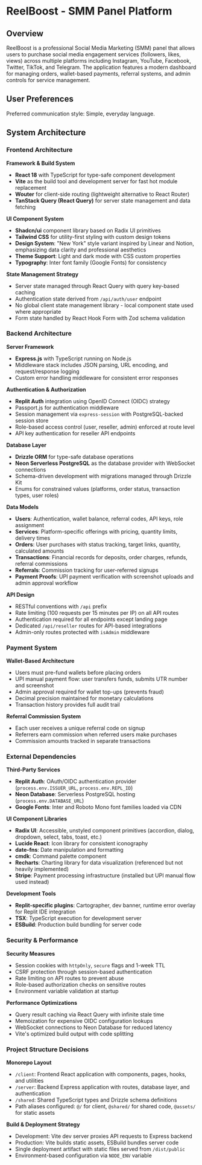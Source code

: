 # ReelBoost - SMM Panel Platform

## Overview

ReelBoost is a professional Social Media Marketing (SMM) panel that allows users to purchase social media engagement services (followers, likes, views) across multiple platforms including Instagram, YouTube, Facebook, Twitter, TikTok, and Telegram. The application features a modern dashboard for managing orders, wallet-based payments, referral systems, and admin controls for service management.

## User Preferences

Preferred communication style: Simple, everyday language.

## System Architecture

### Frontend Architecture

**Framework & Build System**
- **React 18** with TypeScript for type-safe component development
- **Vite** as the build tool and development server for fast hot module replacement
- **Wouter** for client-side routing (lightweight alternative to React Router)
- **TanStack Query (React Query)** for server state management and data fetching

**UI Component System**
- **Shadcn/ui** component library based on Radix UI primitives
- **Tailwind CSS** for utility-first styling with custom design tokens
- **Design System**: "New York" style variant inspired by Linear and Notion, emphasizing data clarity and professional aesthetics
- **Theme Support**: Light and dark mode with CSS custom properties
- **Typography**: Inter font family (Google Fonts) for consistency

**State Management Strategy**
- Server state managed through React Query with query key-based caching
- Authentication state derived from `/api/auth/user` endpoint
- No global client state management library - local component state used where appropriate
- Form state handled by React Hook Form with Zod schema validation

### Backend Architecture

**Server Framework**
- **Express.js** with TypeScript running on Node.js
- Middleware stack includes JSON parsing, URL encoding, and request/response logging
- Custom error handling middleware for consistent error responses

**Authentication & Authorization**
- **Replit Auth** integration using OpenID Connect (OIDC) strategy
- Passport.js for authentication middleware
- Session management via `express-session` with PostgreSQL-backed session store
- Role-based access control (user, reseller, admin) enforced at route level
- API key authentication for reseller API endpoints

**Database Layer**
- **Drizzle ORM** for type-safe database operations
- **Neon Serverless PostgreSQL** as the database provider with WebSocket connections
- Schema-driven development with migrations managed through Drizzle Kit
- Enums for constrained values (platforms, order status, transaction types, user roles)

**Data Models**
- **Users**: Authentication, wallet balance, referral codes, API keys, role assignment
- **Services**: Platform-specific offerings with pricing, quantity limits, delivery times
- **Orders**: User purchases with status tracking, target links, quantity, calculated amounts
- **Transactions**: Financial records for deposits, order charges, refunds, referral commissions
- **Referrals**: Commission tracking for user-referred signups
- **Payment Proofs**: UPI payment verification with screenshot uploads and admin approval workflow

**API Design**
- RESTful conventions with `/api` prefix
- Rate limiting (100 requests per 15 minutes per IP) on all API routes
- Authentication required for all endpoints except landing page
- Dedicated `/api/reseller` routes for API-based integrations
- Admin-only routes protected with `isAdmin` middleware

### Payment System

**Wallet-Based Architecture**
- Users must pre-fund wallets before placing orders
- UPI manual payment flow: user transfers funds, submits UTR number and screenshot
- Admin approval required for wallet top-ups (prevents fraud)
- Decimal precision maintained for monetary calculations
- Transaction history provides full audit trail

**Referral Commission System**
- Each user receives a unique referral code on signup
- Referrers earn commission when referred users make purchases
- Commission amounts tracked in separate transactions

### External Dependencies

**Third-Party Services**
- **Replit Auth**: OAuth/OIDC authentication provider (`process.env.ISSUER_URL`, `process.env.REPL_ID`)
- **Neon Database**: Serverless PostgreSQL hosting (`process.env.DATABASE_URL`)
- **Google Fonts**: Inter and Roboto Mono font families loaded via CDN

**UI Component Libraries**
- **Radix UI**: Accessible, unstyled component primitives (accordion, dialog, dropdown, select, tabs, toast, etc.)
- **Lucide React**: Icon library for consistent iconography
- **date-fns**: Date manipulation and formatting
- **cmdk**: Command palette component
- **Recharts**: Charting library for data visualization (referenced but not heavily implemented)
- **Stripe**: Payment processing infrastructure (installed but UPI manual flow used instead)

**Development Tools**
- **Replit-specific plugins**: Cartographer, dev banner, runtime error overlay for Replit IDE integration
- **TSX**: TypeScript execution for development server
- **ESBuild**: Production build bundling for server code

### Security & Performance

**Security Measures**
- Session cookies with `httpOnly`, `secure` flags and 1-week TTL
- CSRF protection through session-based authentication
- Rate limiting on API routes to prevent abuse
- Role-based authorization checks on sensitive routes
- Environment variable validation at startup

**Performance Optimizations**
- Query result caching via React Query with infinite stale time
- Memoization for expensive OIDC configuration lookups
- WebSocket connections to Neon Database for reduced latency
- Vite's optimized build output with code splitting

### Project Structure Decisions

**Monorepo Layout**
- `/client`: Frontend React application with components, pages, hooks, and utilities
- `/server`: Backend Express application with routes, database layer, and authentication
- `/shared`: Shared TypeScript types and Drizzle schema definitions
- Path aliases configured: `@/` for client, `@shared/` for shared code, `@assets/` for static assets

**Build & Deployment Strategy**
- Development: Vite dev server proxies API requests to Express backend
- Production: Vite builds static assets, ESBuild bundles server code
- Single deployment artifact with static files served from `/dist/public`
- Environment-based configuration via `NODE_ENV` variable